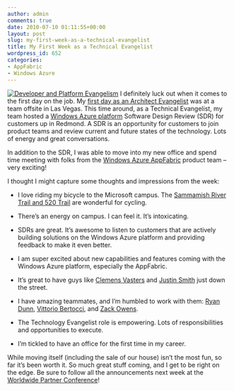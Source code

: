 ```yaml
---
author: admin
comments: true
date: 2010-07-10 01:11:55+00:00
layout: post
slug: my-first-week-as-a-technical-evangelist
title: My First Week as a Technical Evangelist
wordpress_id: 652
categories:
- AppFabric
- Windows Azure
---
```


[![Developer and Platform Evangelism](https://wadewegner.blob.core.windows.net/wordpress/2010/07/deplogo2_thumb.png)](https://wadewegner.blob.core.windows.net/wordpress/2010/07/deplogo2.png) I definitely luck out when it comes to the first day on the job. My [first day as an Architect Evangelist](http://www.wadewegner.com/2008/02/my-new-job-architect-evangelist-for-microsoft/) was at a team offsite in Las Vegas. This time around, as a Technical Evangelist, my team hosted a [Windows Azure platform](http://www.microsoft.com/windowsazure/) Software Design Review (SDR) for customers up in Redmond. A SDR is an opportunity for customers to join product teams and review current and future states of the technology. Lots of energy and great conversations.

 

In addition to the SDR, I was able to move into my new office and spend time meeting with folks from the [Windows Azure AppFabric](http://www.microsoft.com/windowsazure/appfabric/) product team – very exciting!

 

I thought I might capture some thoughts and impressions from the week:

 

  
  * I love riding my bicycle to the Microsoft campus. The [Sammamish River Trail and 520 Trail](http://maps.google.com/maps?f=d&source=s_d&saddr=NE+90th+St&daddr=157th+Ave+NE&hl=en&geocode=FY6S1wIdAmi4-A%3BFbrx1gIdTm-4-A&mra=ls&dirflg=b&sll=47.643244,-122.131877&sspn=0.021541,0.043559&ie=UTF8&z=14&lci=bike) are wonderful for cycling.
   
  * There’s an energy on campus. I can feel it. It’s intoxicating.
   
  * SDRs are great. It’s awesome to listen to customers that are actively building solutions on the Windows Azure platform and providing feedback to make it even better. 
   
  * I am super excited about new capabilities and features coming with the Windows Azure platform, especially the AppFabric.
   
  * It’s great to have guys like [Clemens Vasters](http://vasters.com/clemensv/) and [Justin Smith](http://blogs.msdn.com/b/justinjsmith/) just down the street.
   
  * I have amazing teammates, and I’m humbled to work with them: [Ryan Dunn](http://dunnry.com/blog/), [Vittorio Bertocci](http://blogs.msdn.com/b/vbertocci/), and [Zack Owens](http://english.zachskylesowens.net/).
   
  * The Technology Evangelist role is empowering. Lots of responsibilities and opportunities to execute.
   
  * I’m tickled to have an office for the first time in my career.
 

While moving itself (including the sale of our house) isn’t the most fun, so far it’s been worth it. So much great stuff coming, and I get to be right on the edge. Be sure to follow all the announcements next week at the [Worldwide Partner Conference](http://digitalwpc.com/)!

